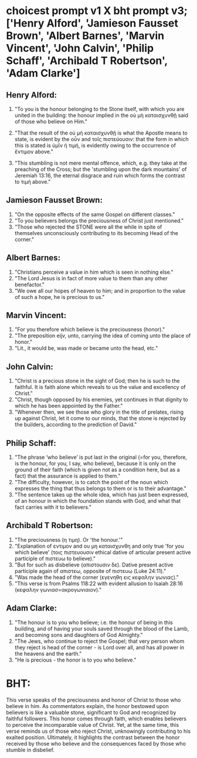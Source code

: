 # choicest prompt v1 X bht prompt v3; ['Henry Alford', 'Jamieson Fausset Brown', 'Albert Barnes', 'Marvin Vincent', 'John Calvin', 'Philip Schaff', 'Archibald T Robertson', 'Adam Clarke']

## Henry Alford:
1. "To you is the honour belonging to the Stone itself, with which you are united in the building: the honour implied in the οὐ μὴ καταισχυνθῇ said of those who believe on Him." 

2. "That the result of the οὐ μὴ καταισχυνθῇ is what the Apostle means to state, is evident by the οὖν and τοῖς πιστεύουσιν: that the form in which this is stated is ὑμῖν ἡ τιμή, is evidently owing to the occurrence of ἔντιμον above."

3. "This stumbling is not mere mental offence, which, e.g. they take at the preaching of the Cross; but the 'stumbling upon the dark mountains' of Jeremiah 13:16, the eternal disgrace and ruin which forms the contrast to τιμή above."

## Jamieson Fausset Brown:
1. "On the opposite effects of the same Gospel on different classes."
2. "To you believers belongs the preciousness of Christ just mentioned."
3. "Those who rejected the STONE were all the while in spite of themselves unconsciously contributing to its becoming Head of the corner."

## Albert Barnes:
1. "Christians perceive a value in him which is seen in nothing else."
2. "The Lord Jesus is in fact of more value to them than any other benefactor."
3. "We owe all our hopes of heaven to him; and in proportion to the value of such a hope, he is precious to us."

## Marvin Vincent:
1. "For you therefore which believe is the preciousness (honor)." 
2. "The preposition eijv, unto, carrying the idea of coming unto the place of honor."
3. "Lit., it would be, was made or became unto the head, etc."

## John Calvin:
1. "Christ is a precious stone in the sight of God; then he is such to the faithful. It is faith alone which reveals to us the value and excellency of Christ."
2. "Christ, though opposed by his enemies, yet continues in that dignity to which he has been appointed by the Father."
3. "Whenever then, we see those who glory in the title of prelates, rising up against Christ, let it come to our minds, that the stone is rejected by the builders, according to the prediction of David."

## Philip Schaff:
1. "The phrase ‘who believe’ is put last in the original (=for you, therefore, is the honour, for you, I say, who believe), because it is only on the ground of their faith (which is given not as a condition here, but as a fact) that the assurance is applied to them."
2. "The difficulty, however, is to catch the point of the noun which expresses the thing that thus belongs to them or is to their advantage."
3. "The sentence takes up the whole idea, which has just been expressed, of an honour in which the foundation stands with God, and what that fact carries with it to believers."

## Archibald T Robertson:
1. "The preciousness (η τιμη). Or 'the honour.'"
2. "Explanation of εντιμον and ου μη καταισχυνθη and only true 'for you which believe' (τοις πιστευουσιν ethical dative of articular present active participle of πιστευω to believe)."
3. "But for such as disbelieve (απιστουσιν δε). Dative present active participle again of απιστεω, opposite of πιστευω (Luke 24:11)."
4. "Was made the head of the corner (εγενηθη εις κεφαλην γωνιας)."
5. "This verse is from Psalms 118:22 with evident allusion to Isaiah 28:16 (κεφαλην γωνιασ=ακρογωνιαιον)."

## Adam Clarke:
1. "The honour is to you who believe; i.e. the honour of being in this building, and of having your souls saved through the blood of the Lamb, and becoming sons and daughters of God Almighty."
2. "The Jews, who continue to reject the Gospel; that very person whom they reject is head of the corner - is Lord over all, and has all power in the heavens and the earth."
3. "He is precious - the honor is to you who believe."


# BHT:
This verse speaks of the preciousness and honor of Christ to those who believe in him. As commentators explain, the honor bestowed upon believers is like a valuable stone, significant to God and recognized by faithful followers. This honor comes through faith, which enables believers to perceive the incomparable value of Christ. Yet, at the same time, this verse reminds us of those who reject Christ, unknowingly contributing to his exalted position. Ultimately, it highlights the contrast between the honor received by those who believe and the consequences faced by those who stumble in disbelief.